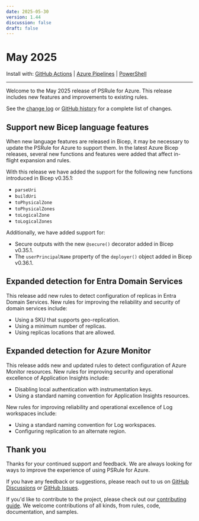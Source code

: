 ```yaml
---
date: 2025-05-30
version: 1.44
discussion: false
draft: false
---
```


# May 2025

<!-- update:fix 1.44.1 -->

Install with: [GitHub Actions](../install.md#with-github-actions) | [Azure Pipelines](../install.md#with-azure-pipelines) | [PowerShell](../install.md#with-powershell)

---

Welcome to the May 2025 release of PSRule for Azure.
This release includes new features and improvements to existing rules.

See the [change log][6] or [GitHub history][7] for a complete list of changes.

## Support new Bicep language features

When new language features are released in Bicep, it may be necessary to update the PSRule for Azure to support them.
In the latest Azure Bicep releases, several new functions and features were added that affect in-flight expansion and rules.

With this release we have added the support for the following new functions introduced in Bicep v0.35.1:

- `parseUri`
- `buildUri`
- `toPhysicalZone`
- `toPhysicalZones`
- `toLogicalZone`
- `toLogicalZones`

Additionally, we have added support for:

- Secure outputs with the new `@secure()` decorator added in Bicep v0.35.1.
- The `userPrincipalName` property of the `deployer()` object added in Bicep v0.36.1.

## Expanded detection for Entra Domain Services

This release add new rules to detect configuration of replicas in Entra Domain Services.
New rules for improving the reliability and security of domain services include:

- Using a SKU that supports geo-replication.
- Using a minimum number of replicas.
- Using replicas locations that are allowed.

## Expanded detection for Azure Monitor

This release adds new and updated rules to detect configuration of Azure Monitor resources.
New rules for improving security and operational excellence of Application Insights include:

- Disabling local authentication with instrumentation keys.
- Using a standard naming convention for Application Insights resources.

New rules for improving reliability and operational excellence of Log workspaces include:

- Using a standard naming convention for Log workspaces.
- Configuring replication to an alternate region.

## Thank you

Thanks for your continued support and feedback.
We are always looking for ways to improve the experience of using PSRule for Azure.

If you have any feedback or suggestions, please reach out to us on [GitHub Discussions][3] or [GitHub Issues][4].

If you'd like to contribute to the project, please check out our [contributing guide][5].
We welcome contributions of all kinds, from rules, code, documentation, and samples.

  [3]: https://github.com/Azure/PSRule.Rules.Azure/discussions
  [4]: https://github.com/Azure/PSRule.Rules.Azure/issues
  [5]: ../license-contributing/get-started-contributing.md
  [6]: ../changelog.md#v1440
  [7]: https://github.com/Azure/PSRule.Rules.Azure/compare/v1.43.0...v1.44.0
